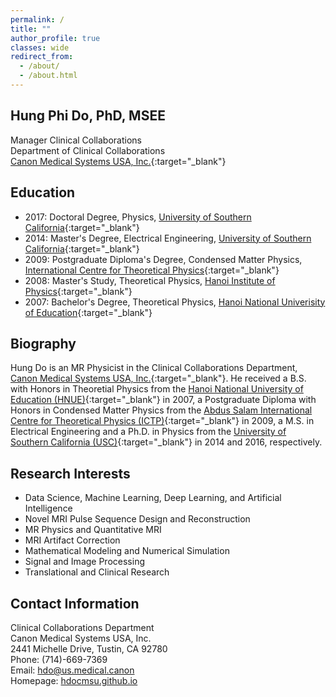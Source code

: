 ```yaml
---
permalink: /
title: ""
author_profile: true
classes: wide
redirect_from: 
  - /about/
  - /about.html
---
```


Hung Phi Do, PhD, MSEE
------

Manager Clinical Collaborations  
Department of Clinical Collaborations  
[Canon Medical Systems USA, Inc.](https://us.medical.canon/){:target="_blank"}

Education
------
+ 2017: Doctoral Degree, Physics, [University of Southern California](https://www.usc.edu/){:target="_blank"}
+ 2014: Master's Degree, Electrical Engineering, [University of Southern California](https://www.usc.edu/){:target="_blank"}
+ 2009: Postgraduate Diploma's Degree, Condensed Matter Physics, [International Centre for Theoretical Physics](https://www.ictp.it/){:target="_blank"}
+ 2008: Master's Study, Theoretical Physics, [Hanoi Institute of Physics](https://www.iop.vast.ac.vn/index.php?slang=en){:target="_blank"}
+ 2007: Bachelor's Degree, Theoretical Physics, [Hanoi National Univerisity of Education](http://english.hnue.edu.vn/){:target="_blank"}

Biography
------
Hung Do is an MR Physicist in the Clinical Collaborations Department, [Canon Medical Systems USA, Inc.](https://us.medical.canon/){:target="_blank"}. He received a B.S. with Honors in Theoretial Physics from the [Hanoi National University of Education (HNUE)](http://english.hnue.edu.vn/){:target="_blank"} in 2007, a Postgraduate Diploma with Honors in Condensed Matter Physics from the [Abdus Salam International Centre for Theoretical Physics (ICTP)](https://www.ictp.it/){:target="_blank"} in 2009, a M.S. in Electrical Engineering and a Ph.D. in Physics from the [University of Southern California (USC)](https://www.usc.edu/){:target="_blank"} in 2014 and 2016, respectively.


Research Interests
------
+ Data Science, Machine Learning, Deep Learning, and Artificial Intelligence
+ Novel MRI Pulse Sequence Design and Reconstruction
+ MR Physics and Quantitative MRI
+ MRI Artifact Correction
+ Mathematical Modeling and Numerical Simulation
+ Signal and Image Processing
+ Translational and Clinical Research

Contact Information
------

Clinical Collaborations Department  
Canon Medical Systems USA, Inc.  
2441 Michelle Drive, Tustin, CA  92780  
Phone: (714)-669-7369  
Email: <hdo@us.medical.canon>   
Homepage: [hdocmsu.github.io](https://hdocmsu.github.io)

